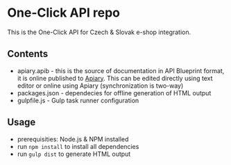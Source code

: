 # One-Click API repo

This is the One-Click API for Czech & Slovak e-shop integration.


## Contents
- apiary.apib - this is the source of documentation in API Blueprint format, it is online published to [Apiary](http://docs.oneclickapi.apiary.io/). This can be edited directly using text editor or online using Apiary (synchronization is two-way)
- packages.json - dependecies for offline generation of HTML output
- gulpfile.js - Gulp task runner configuration

## Usage
- prerequisities: Node.js & NPM installed
- run `npm install` to install all dependencies
- run `gulp dist` to generate HTML output

